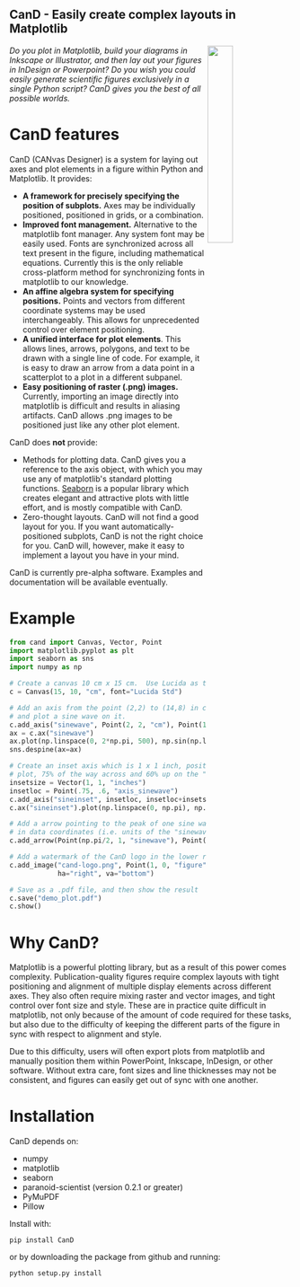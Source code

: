 CanD - Easily create complex layouts in Matplotlib
--------------------------------------------------

<img align="right" src="cand-logo.png" width="30%" padding="50px">

*Do you plot in Matplotlib, build your diagrams in Inkscape or
Illustrator, and then lay out your figures in InDesign or Powerpoint?
Do you wish you could easily generate scientific figures exclusively
in a single Python script?  CanD gives you the best of all possible worlds.*

CanD features
============

CanD (CANvas Designer) is a system for laying out axes and plot
elements in a figure within Python and Matplotlib.  It provides:

- **A framework for precisely specifying the position of subplots.** Axes may be
  individually positioned, positioned in grids, or a combination.
- **Improved font management.** Alternative to the matplotlib font manager.  Any
  system font may be easily used.  Fonts are synchronized across all text
  present in the figure, including mathematical equations.  Currently this is
  the only reliable cross-platform method for synchronizing fonts in matplotlib
  to our knowledge.
- **An affine algebra system for specifying positions.** Points and
  vectors from different coordinate systems may be used
  interchangeably.  This allows for unprecedented control over element
  positioning.
- **A unified interface for plot elements**.  This allows lines,
  arrows, polygons, and text to be drawn with a single line of code.
  For example, it is easy to draw an arrow from a data point in a
  scatterplot to a plot in a different subpanel.
- **Easy positioning of raster (.png) images.** Currently, importing
  an image directly into matplotlib is difficult and results in
  aliasing artifacts.  CanD allows .png images to be positioned just
  like any other plot element.

CanD does **not** provide:

- Methods for plotting data.  CanD gives you a reference to the axis
  object, with which you may use any of matplotlib's standard plotting
  functions. [Seaborn](https://seaborn.pydata.org/) is a popular
  library which creates elegant and attractive plots with
  little effort, and is mostly compatible with CanD.
- Zero-thought layouts.  CanD will not find a good layout for you.
  If you want automatically-positioned subplots, CanD is not the
  right choice for you. CanD will, however, make it easy to
  implement a layout you have in your mind.

CanD is currently pre-alpha software.  Examples and documentation
will be available eventually.

Example
=======

```python
from cand import Canvas, Vector, Point
import matplotlib.pyplot as plt
import seaborn as sns
import numpy as np

# Create a canvas 10 cm x 15 cm.  Use Lucida as the font.
c = Canvas(15, 10, "cm", font="Lucida Std")

# Add an axis from the point (2,2) to (14,8) in centimeters.  Name it "sinewave", 
# and plot a sine wave on it.
c.add_axis("sinewave", Point(2, 2, "cm"), Point(14, 8, "cm"))
ax = c.ax("sinewave")
ax.plot(np.linspace(0, 2*np.pi, 500), np.sin(np.linspace(0, 2*np.pi, 500)))
sns.despine(ax=ax)

# Create an inset axis which is 1 x 1 inch, positioned on the right side of the 
# plot, 75% of the way across and 60% up on the "sinewave" axis.  Name it "sineinset".
insetsize = Vector(1, 1, "inches")
insetloc = Point(.75, .6, "axis_sinewave")
c.add_axis("sineinset", insetloc, insetloc+insetsize)
c.ax("sineinset").plot(np.linspace(0, np.pi), np.sin(np.linspace(0, np.pi)))

# Add a arrow pointing to the peak of one sine wave to the other, i.e. (pi/2,1) 
# in data coordinates (i.e. units of the "sinewave" or "sineinset" axis).
c.add_arrow(Point(np.pi/2, 1, "sinewave"), Point(np.pi/2, 1, "sineinset"))

# Add a watermark of the CanD logo in the lower right corner.
c.add_image("cand-logo.png", Point(1, 0, "figure"), width=Vector(2, 0, "cm"), 
            ha="right", va="bottom")

# Save as a .pdf file, and then show the result
c.save("demo_plot.pdf")
c.show()
```



Why CanD?
=========

Matplotlib is a powerful plotting library, but as a result of this
power comes complexity.  Publication-quality figures require complex
layouts with tight positioning and alignment of multiple display
elements across different axes.  They also often require mixing raster
and vector images, and tight control over font size and style.  These
are in practice quite difficult in matplotlib, not only because of the
amount of code required for these tasks, but also due to the
difficulty of keeping the different parts of the figure in sync with
respect to alignment and style.

Due to this difficulty, users will often export plots from matplotlib
and manually position them within PowerPoint, Inkscape, InDesign, or
other software.  Without extra care, font sizes and line thicknesses
may not be consistent, and figures can easily get out of sync with one
another.


Installation
============

CanD depends on:

- numpy
- matplotlib
- seaborn
- paranoid-scientist (version 0.2.1 or greater)
- PyMuPDF
- Pillow

Install with:

    pip install CanD

or by downloading the package from github and running:

    python setup.py install

